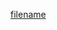 [filename](https://raw.githubusercontent.com/ligaopeng123-npm/hooks/master/packages/useMergeValue/README.md ':include')
